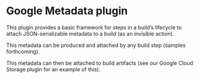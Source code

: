 Google Metadata plugin
====

This plugin provides a basic framework for steps in a build’s
lifecycle to attach JSON-serializable metadata to a build (as an
invisible action).

This metadata can be produced and attached by any build step (samples
forthcoming).

This metadata can then be attached to build artifacts (see our Google
Cloud Storage plugin for an example of this).
